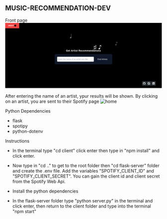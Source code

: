 ## MUSIC-RECOMMENDATION-DEV



Front page
![home](images/1_frontpage.png)

After entering the name of an artist, ypur results will be shown.
By clicking on an artist, you are sent to their Spotify page
![home](images/2_frontpage.png)


Python Dependencies
* flask
* spotipy
* python-dotenv

Instructions
* In the terminal type "cd client" click enter then type in "npm install" and click enter.
* Now type in "cd .." to get to the root folder then "cd flask-server" folder and create the .env file. Add the variables "SPOTIFY_CLIENT_ID" and  "SPOTIFY_CLIENT_SECRET". You can gain the client id and client secret from the Spotify Web Api.

* Install the python dependencies

* In the flask-server folder type "python server.py" in the terminal and click enter, then return to the client folder and type into the terminal "npm start"